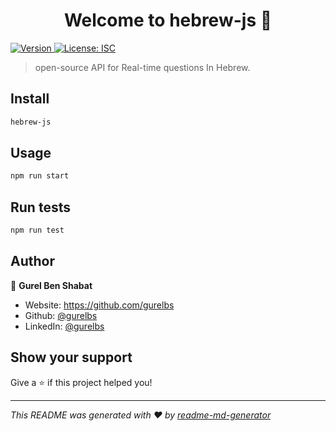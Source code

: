 <h1 align="center">Welcome to hebrew-js 👋</h1>
<p>
  <a href="https://www.npmjs.com/package/hebrew-js" target="_blank">
    <img alt="Version" src="https://img.shields.io/npm/v/hebrew-js.svg">
  </a>
  <a href="#" target="_blank">
    <img alt="License: ISC" src="https://img.shields.io/badge/License-ISC-yellow.svg" />
  </a>
</p>

> open-source API for Real-time questions In Hebrew.

## Install

```sh
hebrew-js
```

## Usage

```sh
npm run start
```

## Run tests

```sh
npm run test
```

## Author

👤 **Gurel Ben Shabat**

* Website: https://github.com/gurelbs
* Github: [@gurelbs](https://github.com/gurelbs)
* LinkedIn: [@gurelbs](https://linkedin.com/in/gurelbs)

## Show your support

Give a ⭐️ if this project helped you!

***
_This README was generated with ❤️ by [readme-md-generator](https://github.com/kefranabg/readme-md-generator)_